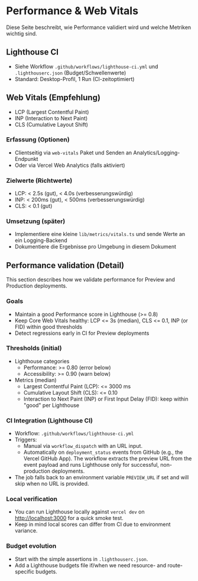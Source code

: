 # Performance & Web Vitals

Diese Seite beschreibt, wie Performance validiert wird und welche Metriken wichtig sind.

## Lighthouse CI

- Siehe Workflow `.github/workflows/lighthouse-ci.yml` und `.lighthouserc.json` (Budget/Schwellenwerte)
- Standard: Desktop-Profil, 1 Run (CI-zeitoptimiert)

## Web Vitals (Empfehlung)

- LCP (Largest Contentful Paint)
- INP (Interaction to Next Paint)
- CLS (Cumulative Layout Shift)

### Erfassung (Optionen)

- Clientseitig via `web-vitals` Paket und Senden an Analytics/Logging-Endpunkt
- Oder via Vercel Web Analytics (falls aktiviert)

### Zielwerte (Richtwerte)

- LCP: < 2.5s (gut), < 4.0s (verbesserungswürdig)
- INP: < 200ms (gut), < 500ms (verbesserungswürdig)
- CLS: < 0.1 (gut)

### Umsetzung (später)

- Implementiere eine kleine `lib/metrics/vitals.ts` und sende Werte an ein Logging-Backend
- Dokumentiere die Ergebnisse pro Umgebung in diesem Dokument

## Performance validation (Detail)

This section describes how we validate performance for Preview and Production deployments.

### Goals

- Maintain a good Performance score in Lighthouse (>= 0.8)
- Keep Core Web Vitals healthy: LCP <= 3s (median), CLS <= 0.1, INP (or FID) within good thresholds
- Detect regressions early in CI for Preview deployments

### Thresholds (initial)

- Lighthouse categories
  - Performance: >= 0.80 (error below)
  - Accessibility: >= 0.90 (warn below)
- Metrics (median)
  - Largest Contentful Paint (LCP): <= 3000 ms
  - Cumulative Layout Shift (CLS): <= 0.10
  - Interaction to Next Paint (INP) or First Input Delay (FID): keep within "good" per Lighthouse

### CI Integration (Lighthouse CI)

- Workflow: `.github/workflows/lighthouse-ci.yml`
- Triggers:
  - Manual via `workflow_dispatch` with an URL input.
  - Automatically on `deployment_status` events from GitHub (e.g., the Vercel GitHub App). The workflow extracts the preview URL from the event payload and runs Lighthouse only for successful, non-production deployments.
- The job falls back to an environment variable `PREVIEW_URL` if set and will skip when no URL is provided.

### Local verification

- You can run Lighthouse locally against `vercel dev` on <http://localhost:3000> for a quick smoke test.
- Keep in mind local scores can differ from CI due to environment variance.

### Budget evolution

- Start with the simple assertions in `.lighthouserc.json`.
- Add a Lighthouse budgets file if/when we need resource- and route-specific budgets.
